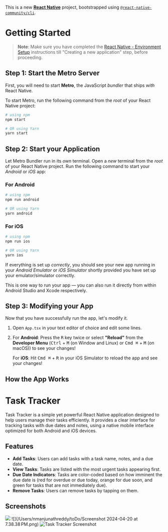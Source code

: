 This is a new [**React Native**](https://reactnative.dev) project, bootstrapped using [`@react-native-community/cli`](https://github.com/react-native-community/cli).

# Getting Started

>**Note**: Make sure you have completed the [React Native - Environment Setup](https://reactnative.dev/docs/environment-setup) instructions till "Creating a new application" step, before proceeding.

## Step 1: Start the Metro Server

First, you will need to start **Metro**, the JavaScript _bundler_ that ships _with_ React Native.

To start Metro, run the following command from the _root_ of your React Native project:

```bash
# using npm
npm start

# OR using Yarn
yarn start
```

## Step 2: Start your Application

Let Metro Bundler run in its _own_ terminal. Open a _new_ terminal from the _root_ of your React Native project. Run the following command to start your _Android_ or _iOS_ app:

### For Android

```bash
# using npm
npm run android

# OR using Yarn
yarn android
```

### For iOS

```bash
# using npm
npm run ios

# OR using Yarn
yarn ios
```

If everything is set up _correctly_, you should see your new app running in your _Android Emulator_ or _iOS Simulator_ shortly provided you have set up your emulator/simulator correctly.

This is one way to run your app — you can also run it directly from within Android Studio and Xcode respectively.

## Step 3: Modifying your App

Now that you have successfully run the app, let's modify it.

1. Open `App.tsx` in your text editor of choice and edit some lines.
2. For **Android**: Press the <kbd>R</kbd> key twice or select **"Reload"** from the **Developer Menu** (<kbd>Ctrl</kbd> + <kbd>M</kbd> (on Window and Linux) or <kbd>Cmd ⌘</kbd> + <kbd>M</kbd> (on macOS)) to see your changes!

   For **iOS**: Hit <kbd>Cmd ⌘</kbd> + <kbd>R</kbd> in your iOS Simulator to reload the app and see your changes!

## How the App Works

# Task Tracker

Task Tracker is a simple yet powerful React Native application designed to help users manage their tasks efficiently. It provides a clear interface for tracking tasks with due dates and notes, using a native mobile interface optimized for both Android and iOS devices.

## Features

- **Add Tasks**: Users can add tasks with a task name, notes, and a due date.
- **View Tasks**: Tasks are listed with the most urgent tasks appearing first.
- **Due Date Indicators**: Tasks are color-coded based on how imminent the due date is (red for overdue or due today, orange for due soon, and green for tasks that are not immediately due).
- **Remove Tasks**: Users can remove tasks by tapping on them.


## Screenshots
![](/https://github.com/manjureddyn/ToDo/blob/main/Screenshot%202024-04-20%20at%207.38.38%E2%80%AFPM.png)
![](/Users/nmanjunathreddy/toDo/Screenshot 2024-04-20 at 7.38.38 PM.png)
![Task Tracker Screenshot](https://github.com/manjureddyn/ToDo/blob/main/Screenshot%202024-04-20%20at%207.39.59%E2%80%AFPM.png "Screenshot of Task Tracker")


